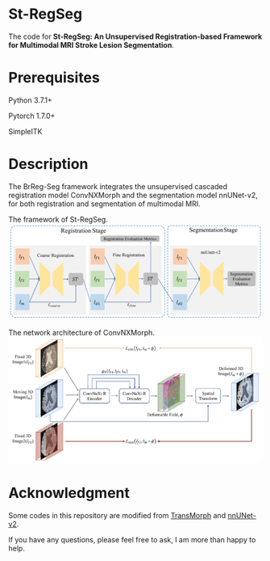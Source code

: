 # St-RegSeg
The code for **St-RegSeg: An Unsupervised Registration-based Framework for Multimodal MRI Stroke Lesion Segmentation**.

# Prerequisites
Python 3.7.1+

Pytorch 1.7.0+

SimpleITK

 # Description
The BrReg-Seg framework integrates the unsupervised cascaded registration model ConvNXMorph and the segmentation model nnUNet-v2, for both registration and segmentation of multimodal MRI. 

The framework of St-RegSeg.
![image](https://github.com/Cooper-Gu/St-RegSeg/blob/main/img/Figure%201.jpg)

The network architecture of ConvNXMorph.
![image](https://github.com/Cooper-Gu/St-RegSeg/blob/main/img/Figure%202.jpg)


 # Acknowledgment
Some codes in this repository are modified from [TransMorph](https://github.com/junyuchen245/TransMorph_Transformer_for_Medical_Image_Registration) and [nnUNet-v2](https://github.com/MIC-DKFZ/nnUNet).

lf you have any questions, please feel free to ask, I am more than happy to help.
